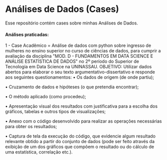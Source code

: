 # Análises de Dados (Cases)

Esse repositório contém cases sobre minhas Análises de Dados.

#### Análises praticadas:


1 - Case Acadêmico = Análise de dados com python sobre ingresso de mulheres no ensino superior no curso de ciências de dados, para cumprir a avaliação da disciplina "MOD. D - FUNDAMENTOS EM DATA SCIENCE E ANÁLISE ESTATÍSTICA DE DADOS" no 2º período do Superior de Tecnologia em Data Science na UNINASSAU.
OBJETIVO: Utilizar dados abertos para elaborar o seu texto argumentativo-dissertativo e responde aos seguintes questionamentos:
• Os dados de origem (de onde partiu); 

• Cruzamento de dados e hipóteses (o que pretendia encontrar); 

• O método aplicado (como procedeu); 

• Apresentação visual dos resultados com justificativa para a escolha dos gráficos, tabelas e outros tipos de visualizações; 

• Anexo com o código desenvolvido para realizar as operações necessárias para obter os resultados; 

• Captura de tela da execução do código, que evidencie algum resultado relevante obtido a partir do conjunto de dados (pode ser feito através da exibição de um dos gráficos que compõem o resultado ou do cálculo de uma estatística, correlação etc.). 
